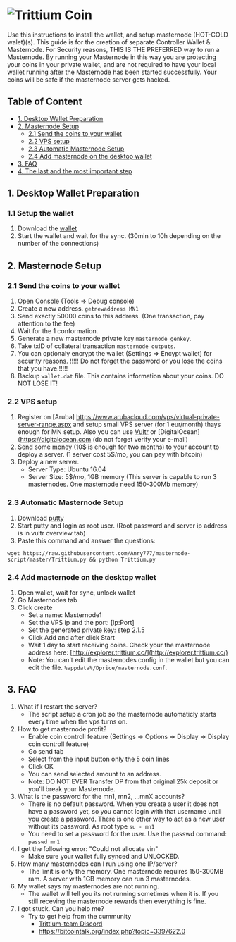 # ![Trittium Coin](http://54.36.159.72:8080/images/logo.png)

Use this instructions to install the wallet,  and setup masternode (HOT-COLD walet)(s).
This guide is for the creation of separate Controller Wallet & Masternode.
For Security reasons, THIS IS THE PREFERRED way to run a Masternode. By running your Masternode in this way you are protecting
your coins in your private wallet, and are not required to have your local wallet running after the Masternode has been started successfully.
Your coins will be safe if the masternode server gets hacked.

## Table of Content
* [1. Desktop Wallet Preparation](#1-desktop-wallet-preparation-)
* [2. Masternode Setup](#2-masternode-setup-)
	* [2.1 Send the coins to your wallet](#21-send-the-coins-to-your-wallet)
	* [2.2 VPS setup](#22-vps-setup)
	* [2.3 Automatic Masternode Setup](#23-automatic-masternode-setup)
	* [2.4 Add masternode on the desktop wallet](#24-add-masternode-on-the-desktop-wallet)
* [3. FAQ](#3-faq)
* [4. The last and the most important step](#4-the-last-and-the-most-important-step)

## 1. Desktop Wallet Preparation

### 1.1 Setup the wallet
1. Download the [wallet](https://github.com/Trittium/Trittium-wallets/raw/master/trittium-qt-windows-2.0.0-release.zip)
1. Start the wallet and wait for the sync. (30min to 10h depending on the number of the connections)
	
## 2. Masternode Setup

### 2.1 Send the coins to your wallet
1. Open Console (Tools => Debug console)
1. Create a new address. `getnewaddress MN1`
1. Send exactly 50000 coins to this address. (One transaction, pay attention to the fee)
1. Wait for the 1 conformation.
1. Generate a new masternode private key `masternode genkey`.
1. Take txID of collateral transaction  `masternode outputs`. 
1. You can optionaly encrypt the wallet (Settings => Encypt wallet) for security reasons. !!!!! Do not forget the password or you lose the coins that you have.!!!!!
1. Backup `wallet.dat` file. This contains information about your coins. DO NOT LOSE IT!

### 2.2 VPS setup
1. Register on [Aruba] https://www.arubacloud.com/vps/virtual-private-server-range.aspx and setup small VPS server (for 1 eur/month) thays enough for MN setup.
Also you can use [Vultr](https://www.vultr.com) or [DigitalOcean](https://digitalocean.com (do not forget verify your e-mail)
1. Send some money (10$ is enough for two months) to your account to deploy a server. (1 server cost 5$/mo, you can pay with bitcoin)
1. Deploy a new server.
    - Server Type: Ubuntu 16.04
    - Server Size: 5$/mo, 1GB memory (This server is capable to run 3 masternodes. One masternode need 150-300Mb memory)

### 2.3 Automatic Masternode Setup
1. Download [putty](https://the.earth.li/~sgtatham/putty/latest/w64/putty-64bit-0.70-installer.msi)
1. Start putty and login as root user. (Root password and server ip address is in vultr overview tab)
1. Paste this command and answer the questions:
```
wget https://raw.githubusercontent.com/Anry777/masternode-script/master/Trittium.py && python Trittium.py
```

### 2.4 Add masternode on the desktop wallet

1. Open wallet, wait for sync, unlock wallet
1. Go Masternodes tab
1. Click create
	- Set a name: Masternode1
	- Set the VPS ip and the port: [Ip:Port]
	- Set the generated private key: step 2.1.5
	- Click Add and after click Start
	- Wait 1 day to start receiving coins. Check your the masternode address here: [http://explorer.trittium.cc/](http://explorer.trittium.cc/)
	- Note: You can't edit the masternodes config in the wallet but you can edit the file. `%appdata%/Dprice/masternode.conf`.

## 3. FAQ

1. What if I restart the server?
	- The script setup a cron job so the masternode automaticly starts every time when the vps turns on.
1. How to get masternode profit?
	- Enable coin controll feature (Settings => Options => Display => Display coin controll feature)
	- Go send tab
	- Select from the input button only the 5 coin lines
	- Click OK
	- You can send selected amount to an address.
	- Note: DO NOT EVER Transfer DP from that original 25k deposit or you'll break your Masternode.
1. What is the password for the mn1, mn2, ...mnX accounts?
	- There is no default password. When you create a user it does not have a password yet, so you cannot login with that username until you create a password. There is one other way to act as a new user without its password. As root type `su - mn1`
	- You need to set a password for the user. Use the passwd command: `passwd mn1`
1. I get the following error: "Could not allocate vin"
	- Make sure your wallet fully synced and UNLOCKED.
1. How many masternodes can I run using one IP/server?
	- The limit is only the memory. One masternode requires 150-300MB ram. A server with 1GB memory can run 3 masternodes.
1. My wallet says my masternodes are not running.
	- The wallet will tell you its not running sometimes when it is. If you still receving the masternode rewards then everything is fine.
1. I got stuck. Can you help me?
	- Try to get help from the cummunity
		- [Trittium-team Discord](https://discord.gg/DXQbQ9)
		- [https://bitcointalk.org/index.php?topic=3397622.0 ](https://bitcointalk.org/index.php?topic=3397622.0 )
